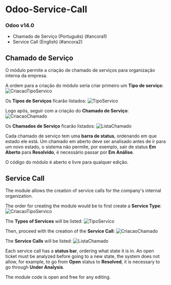 # Odoo-Service-Call

### Odoo v14.0

<a name="ancora"></a>

* Chamado de Serviço (Português) (#ancora1)
* Service Call (English) (#ancora2)

<a id="ancora1"></a>
## Chamado de Serviço
O módulo permite a criação de chamado de serviços para organização interna da empresa.

A ordem para a criação do módulo seria criar primeiro um **Tipo de serviço**:
![CriacaoTipoServico](https://user-images.githubusercontent.com/52983957/159123294-6c04e933-a374-4456-b5e6-01006e6b2d4d.JPG)

Os **Tipos de Serviços** ficarão listados:
![TipoServico](https://user-images.githubusercontent.com/52983957/159123326-32ea35d7-f6cc-4e65-b022-a148c4f61c16.JPG)

Logo após, seguir com a criação do **Chamado de Serviço**:
![CriacaoChamado](https://user-images.githubusercontent.com/52983957/159123370-ed1d7d4c-dcf5-422d-a44e-510c93c68b0d.JPG)

Os **Chamados de Serviço** ficarão listados:
![ListaChamado](https://user-images.githubusercontent.com/52983957/159123387-dfda9b68-5c53-4b1a-89b5-322ecf5e5d73.JPG)

Cada chamado de serviço tem uma **barra de status**, ordenando em que estado ele está. Um chamado em aberto deve ser analisado antes de ir para um novo estado, o sistema não permite, por exemplo, sair de status **Em Aberto** para **Resolvido**, é necessário passar por **Em Análise**.

O código do módulo é aberto e livre para qualquer edição. 

<a id="ancora2"></a>
## Service Call
The module allows the creation of service calls for the company's internal organization.

The order for creating the module would be to first create a **Service Type**:
![CriacaoTipoServico](https://user-images.githubusercontent.com/52983957/159123294-6c04e933-a374-4456-b5e6-01006e6b2d4d.JPG)

The **Types of Services** will be listed:
![TipoServico](https://user-images.githubusercontent.com/52983957/159123326-32ea35d7-f6cc-4e65-b022-a148c4f61c16.JPG)

Then, proceed with the creation of the **Service Call**:
![CriacaoChamado](https://user-images.githubusercontent.com/52983957/159123370-ed1d7d4c-dcf5-422d-a44e-510c93c68b0d.JPG)

The **Service Calls** will be listed:
![ListaChamado](https://user-images.githubusercontent.com/52983957/159123387-dfda9b68-5c53-4b1a-89b5-322ecf5e5d73.JPG)

Each service call has a **status bar**, ordering what state it is in. An open ticket must be analyzed before going to a new state, the system does not allow, for example, to go from **Open** status to **Resolved**, it is necessary to go through **Under Analysis**. 

The module code is open and free for any editing.
